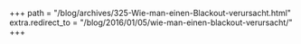 +++
path = "/blog/archives/325-Wie-man-einen-Blackout-verursacht.html"
extra.redirect_to = "/blog/2016/01/05/wie-man-einen-blackout-verursacht/"
+++
